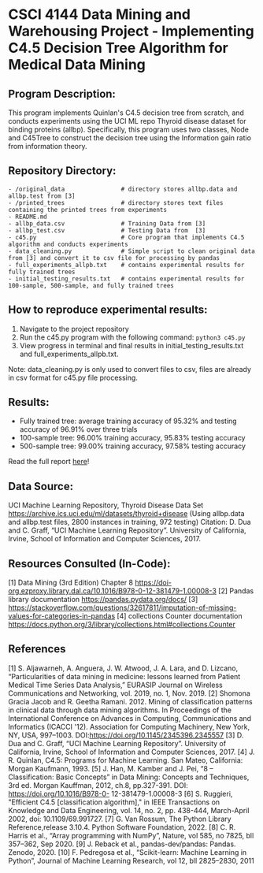 # CSCI 4144 Data Mining and Warehousing Project - Implementing C4.5 Decision Tree Algorithm for Medical Data Mining 

## Program Description:
This program implements Quinlan's C4.5 decision tree from scratch, and conducts experiments using the UCI
ML repo Thyroid disease dataset for binding proteins (allbp). Specifically, this program uses two classes,
Node and C45Tree to construct the decision tree using the Information gain ratio from information theory.

## Repository Directory:
               
    - /original_data                # directory stores allbp.data and allbp.test from [3]
    - /printed_trees                # directory stores text files containing the printed trees from experiments                    
    - README.md 
    - allbp_data.csv                # Training Data from [3]
    - allbp_test.csv                # Testing Data from  [3]
    - c45.py                        # Core program that implements C4.5 algorithm and conducts experiments
    - data_cleaning.py              # Simple script to clean original data from [3] and convert it to csv file for processing by pandas
    - full_experiments_allpb.txt    # contains experimental results for fully trained trees
    - initial_testing_results.txt   # contains experimental results for 100-sample, 500-sample, and fully trained trees    


## How to reproduce experimental results:
1. Navigate to the project repository
2. Run the c45.py program with the following command: `python3 c45.py`
3. View progress in terminal and final results in initial_testing_results.txt and full_experiments_allpb.txt.

Note: data_cleaning.py is only used to convert files to csv, files are already in csv format for c45.py file processing.

## Results:
- Fully trained tree: average training accuracy of 95.32% and testing accuracy of 96.91% over three trials
- 100-sample tree: 96.00% training accuracy, 95.83% testing accuracy
- 500-sample tree: 99.00% training accuracy, 97.58% testing accuracy

Read the full report [here](https://github.com/ksek87/c45-decision-tree-medical-data-mining/blob/main/report.pdf)!

## Data Source:
UCI Machine Learning Repository, Thyroid Disease Data Set https://archive.ics.uci.edu/ml/datasets/thyroid+disease
(Using allbp.data and allbp.test files, 2800 instances in training, 972 testing)
Citation: D. Dua and C. Graff, “UCI Machine Learning Repository”. University of California, Irvine, School of Information and Computer      Sciences, 2017. 


## Resources Consulted (In-Code):
[1] Data Mining (3rd Edition) Chapter 8 https://doi-org.ezproxy.library.dal.ca/10.1016/B978-0-12-381479-1.00008-3
[2] Pandas library documentation https://pandas.pydata.org/docs/
[3] https://stackoverflow.com/questions/32617811/imputation-of-missing-values-for-categories-in-pandas
[4] collections Counter documentation https://docs.python.org/3/library/collections.html#collections.Counter

## References
[1] S. Aljawarneh, A. Anguera, J. W. Atwood, J. A. Lara, and D. Lizcano, “Particularities of data mining 
    in medicine: lessons learned from Patient Medical Time Series Data Analysis,” EURASIP Journal 
    on Wireless Communications and Networking, vol. 2019, no. 1, Nov. 2019. 
[2] Shomona Gracia Jacob and R. Geetha Ramani. 2012. Mining of classification patterns in clinical 
    data through data mining algorithms. In Proceedings of the International Conference on Advances 
    in Computing, Communications and Informatics (ICACCI '12). Association for Computing 
    Machinery, New York, NY, USA, 997–1003. DOI:https://doi.org/10.1145/2345396.2345557
[3] D. Dua and C. Graff, “UCI Machine Learning Repository”. University of California, Irvine, School 
    of Information and Computer Sciences, 2017.
[4] J. R. Quinlan, C4.5: Programs for Machine Learning. San Mateo, California: Morgan Kaufmann, 
    1993.
[5] J. Han, M. Kamber and J. Pei, “8 – Classification: Basic Concepts” in Data Mining: Concepts and 
    Techniques, 3rd ed. Morgan Kauffman, 2012, ch.8, pp.327-391. DOI: 
    https://doi.org/10.1016/B978-0- 12-381479-1.00008-3
[6] S. Ruggieri, "Efficient C4.5 [classification algorithm]," in IEEE Transactions on Knowledge and 
    Data Engineering, vol. 14, no. 2, pp. 438-444, March-April 2002, doi: 10.1109/69.991727.
[7] G. Van Rossum, The Python Library Reference,release 3.10.4. Python Software Foundation, 2022.
[8] C. R. Harris et al., “Array programming with NumPy”, Nature, vol 585, no 7825, bll 357–362, Sep 
    2020.
[9] J. Reback et al., pandas-dev/pandas: Pandas. Zenodo, 2020.
[10] F. Pedregosa et al., “Scikit-learn: Machine Learning in Python”, Journal of Machine Learning
     Research, vol 12, bll 2825–2830, 2011
